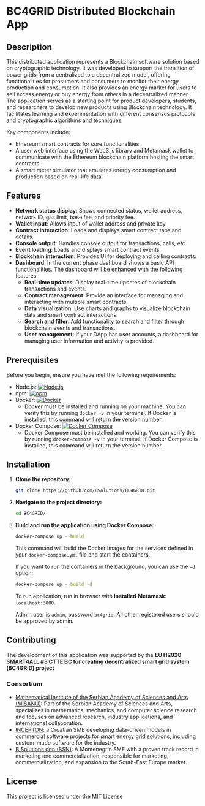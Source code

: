 # BC4GRID Distributed Blockchain App

## Description

This distributed application represents a Blockchain software solution based on cryptographic technology. It was developed to support the transition of power grids from a centralized to a decentralized model, offering functionalities for prosumers and consumers to monitor their energy production and consumption. It also provides an energy market for users to sell excess energy or buy energy from others in a decentralized manner. The application serves as a starting point for product developers, students, and researchers to develop new products using Blockchain technology. It facilitates learning and experimentation with different consensus protocols and cryptographic algorithms and techniques.

Key components include:
 * Ethereum smart contracts for core functionalities.
 * A user web interface using the Web3.js library and Metamask wallet to communicate with the Ethereum blockchain platform hosting the smart contracts.
 * A smart meter simulator that emulates energy consumption and production based on real-life data.

 ## Features

- **Network status display**: Shows connected status, wallet address, network ID, gas limit, base fee, and priority fee.
- **Wallet input**: Allows input of wallet address and private key.
- **Contract interaction**: Loads and displays smart contract tabs and details.
- **Console output**: Handles console output for transactions, calls, etc.
- **Event loading**: Loads and displays smart contract events.
- **Blockchain interaction**: Provides UI for deploying and calling contracts.
- **Dashboard**: In the current phase dashboard shows a basic API functionalities. The dashboard will be enhanced with the following features:
  - **Real-time updates**: Display real-time updates of blockchain transactions and events.
  - **Contract management**: Provide an interface for managing and interacting with multiple smart contracts.
  - **Data visualization**: Use charts and graphs to visualize blockchain data and smart contract interactions.
  - **Search and filter**: Add functionality to search and filter through blockchain events and transactions.
  - **User management**: If your DApp has user accounts,  a dashboard for managing user information and activity is provided.

## Prerequisites

Before you begin, ensure you have met the following requirements:

- Node.js: [![Node.js](https://img.shields.io/badge/Node.js-v14.17.4-green.svg)](https://nodejs.org/)
- npm: [![npm](https://img.shields.io/badge/npm-v6.14.14-blue.svg)](https://www.npmjs.com/)
- Docker: [![Docker](https://img.shields.io/badge/Docker-v20.10.8-blue.svg)](https://www.docker.com/)
  - Docker must be installed and running on your machine. You can verify this by running `docker -v` in your terminal. If Docker is installed, this command will return the version number.
- Docker Compose: [![Docker Compose](https://img.shields.io/badge/Docker%20Compose-v1.29.2-blue.svg)](https://docs.docker.com/compose/)
  - Docker Compose must be installed and working. You can verify this by running `docker-compose -v` in your terminal. If Docker Compose is installed, this command will return the version number.

## Installation

1. **Clone the repository:**

    ```bash
    git clone https://github.com/BSolutions/BC4GRID.git
    ```

2. **Navigate to the project directory:**

    ```bash
    cd BC4GRID/
    ```

3. **Build and run the application using Docker Compose:**

    ```bash
    docker-compose up --build
    ```

    This command will build the Docker images for the services defined in your `docker-compose.yml` file and start the containers.

    If you want to run the containers in the background, you can use the `-d` option:

    ```bash
    docker-compose up --build -d
    ```

    To run application, run in browser with **installed Metamask**: `localhost:3000`.

    Admin user is `admin`, password `bc4grid`. All other registered users should be approved by admin. 
    
## Contributing

The development of this application was supported by the **EU H2020 SMART4ALL #3 CTTE BC for creating decentralized smart grid system (BC4GRID) project**

### Consortium
 * [Mathematical Institute of the Serbian Academy of Sciences and Arts (MISANU)](https://www.mi.sanu.ac.rs/): 
Part of the Serbian Academy of Sciences and Arts, specializes in mathematics, mechanics, and computer science research and focuses on advanced research, industry applications, and international collaboration.
 * [INCEPTON](incepton.hr): a Croatian SME developing data-driven models in commercial software projects for smart energy grid solutions, including custom-made software for the industry.
 * [B Solutions doo (BSN)](https://www.b-solutions.me/): 
 A Montenegrin SME with a proven track record in marketing and commercialization, responsible for marketing, commercialization, and expansion to the South-East Europe market.

## License
This project is licensed under the MIT License